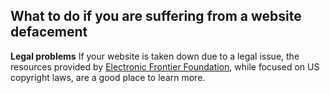 ## What to do if you are suffering from a website defacement
**Legal problems**
If your website is taken down due to a legal issue, the resources provided by [Electronic Frontier Foundation](https://ssd.eff.org/), while focused on US copyright laws, are a good place to learn more.